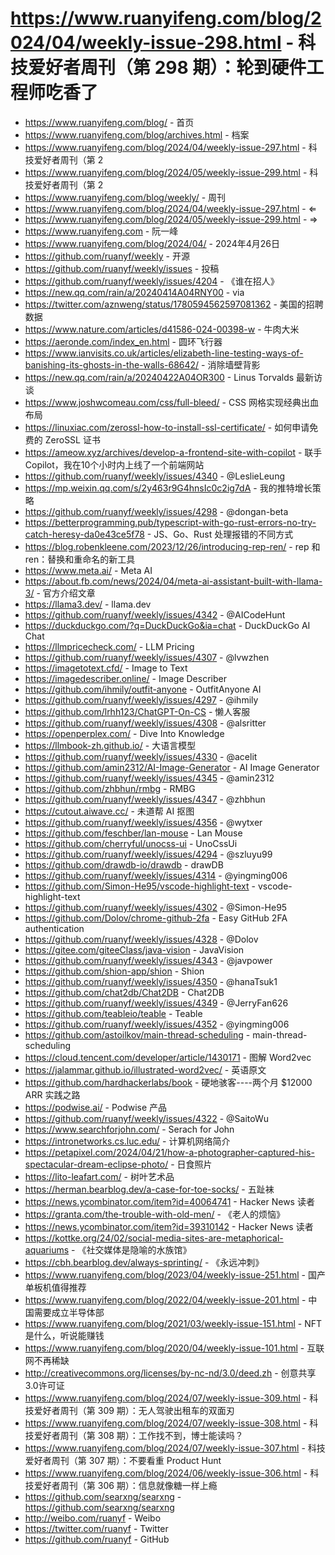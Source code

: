 # https://www.ruanyifeng.com/blog/2024/04/weekly-issue-298.html - 科技爱好者周刊（第 298 期）：轮到硬件工程师吃香了

- https://www.ruanyifeng.com/blog/ - 首页
- https://www.ruanyifeng.com/blog/archives.html - 档案
- https://www.ruanyifeng.com/blog/2024/04/weekly-issue-297.html - 科技爱好者周刊（第 2
- https://www.ruanyifeng.com/blog/2024/05/weekly-issue-299.html - 科技爱好者周刊（第 2
- https://www.ruanyifeng.com/blog/weekly/ - 周刊
- https://www.ruanyifeng.com/blog/2024/04/weekly-issue-297.html - ⇐
- https://www.ruanyifeng.com/blog/2024/05/weekly-issue-299.html - ⇒
- https://www.ruanyifeng.com - 阮一峰
- https://www.ruanyifeng.com/blog/2024/04/ - 2024年4月26日
- https://github.com/ruanyf/weekly - 开源
- https://github.com/ruanyf/weekly/issues - 投稿
- https://github.com/ruanyf/weekly/issues/4204 - 《谁在招人》
- https://new.qq.com/rain/a/20240414A04RNY00 - via
- https://twitter.com/aznweng/status/1780594562597081362 - 美国的招聘数据
- https://www.nature.com/articles/d41586-024-00398-w - 牛肉大米
- https://aeronde.com/index_en.html - 圆环飞行器
- https://www.ianvisits.co.uk/articles/elizabeth-line-testing-ways-of-banishing-its-ghosts-in-the-walls-68642/ - 消除墙壁背影
- https://new.qq.com/rain/a/20240422A04OR300 - Linus Torvalds 最新访谈
- https://www.joshwcomeau.com/css/full-bleed/ - CSS 网格实现经典出血布局
- https://linuxiac.com/zerossl-how-to-install-ssl-certificate/ - 如何申请免费的 ZeroSSL 证书
- https://ameow.xyz/archives/develop-a-frontend-site-with-copilot - 联手 Copilot，我在10个小时内上线了一个前端网站
- https://github.com/ruanyf/weekly/issues/4340 - @LeslieLeung
- https://mp.weixin.qq.com/s/2y463r9G4hnsIc0c2ig7dA - 我的推特增长策略
- https://github.com/ruanyf/weekly/issues/4298 - @dongan-beta
- https://betterprogramming.pub/typescript-with-go-rust-errors-no-try-catch-heresy-da0e43ce5f78 - JS、Go、Rust 处理报错的不同方式
- https://blog.robenkleene.com/2023/12/26/introducing-rep-ren/ - rep 和 ren：替换和重命名的新工具
- https://www.meta.ai/ - Meta AI
- https://about.fb.com/news/2024/04/meta-ai-assistant-built-with-llama-3/ - 官方介绍文章
- https://llama3.dev/ - llama.dev
- https://github.com/ruanyf/weekly/issues/4342 - @AICodeHunt
- https://duckduckgo.com/?q=DuckDuckGo&ia=chat - DuckDuckGo AI Chat
- https://llmpricecheck.com/ - LLM Pricing
- https://github.com/ruanyf/weekly/issues/4307 - @lvwzhen
- https://imagetotext.cfd/ - Image to Text
- https://imagedescriber.online/ - Image Describer
- https://github.com/ihmily/outfit-anyone - OutfitAnyone AI
- https://github.com/ruanyf/weekly/issues/4297 - @ihmily
- https://github.com/lrhh123/ChatGPT-On-CS - 懒人客服
- https://github.com/ruanyf/weekly/issues/4308 - @alsritter
- https://openperplex.com/ - Dive Into Knowledge
- https://llmbook-zh.github.io/ - 大语言模型
- https://github.com/ruanyf/weekly/issues/4330 - @acelit
- https://github.com/amin2312/AI-Image-Generator - AI Image Generator
- https://github.com/ruanyf/weekly/issues/4345 - @amin2312
- https://github.com/zhbhun/rmbg - RMBG
- https://github.com/ruanyf/weekly/issues/4347 - @zhbhun
- https://cutout.aiwave.cc/ - 未道帮 AI 抠图
- https://github.com/ruanyf/weekly/issues/4356 - @wytxer
- https://github.com/feschber/lan-mouse - Lan Mouse
- https://github.com/cherryful/unocss-ui - UnoCssUi
- https://github.com/ruanyf/weekly/issues/4294 - @szluyu99
- https://github.com/drawdb-io/drawdb - drawDB
- https://github.com/ruanyf/weekly/issues/4314 - @yingming006
- https://github.com/Simon-He95/vscode-highlight-text - vscode-highlight-text
- https://github.com/ruanyf/weekly/issues/4302 - @Simon-He95
- https://github.com/Dolov/chrome-github-2fa - Easy GitHub 2FA authentication
- https://github.com/ruanyf/weekly/issues/4328 - @Dolov
- https://gitee.com/giteeClass/java-vision - JavaVision
- https://github.com/ruanyf/weekly/issues/4343 - @javpower
- https://github.com/shion-app/shion - Shion
- https://github.com/ruanyf/weekly/issues/4350 - @hanaTsuk1
- https://github.com/chat2db/Chat2DB - Chat2DB
- https://github.com/ruanyf/weekly/issues/4349 - @JerryFan626
- https://github.com/teableio/teable - Teable
- https://github.com/ruanyf/weekly/issues/4352 - @yingming006
- https://github.com/astoilkov/main-thread-scheduling - main-thread-scheduling
- https://cloud.tencent.com/developer/article/1430171 - 图解 Word2vec
- https://jalammar.github.io/illustrated-word2vec/ - 英语原文
- https://github.com/hardhackerlabs/book - 硬地骇客----两个月 $12000 ARR 实践之路
- https://podwise.ai/ - Podwise 产品
- https://github.com/ruanyf/weekly/issues/4322 - @SaitoWu
- https://www.searchforjohn.com/ - Serach for John
- https://intronetworks.cs.luc.edu/ - 计算机网络简介
- https://petapixel.com/2024/04/21/how-a-photographer-captured-his-spectacular-dream-eclipse-photo/ - 日食照片
- https://lito-leafart.com/ - 树叶艺术品
- https://herman.bearblog.dev/a-case-for-toe-socks/ - 五趾袜
- https://news.ycombinator.com/item?id=40064741 - Hacker News 读者
- https://granta.com/the-trouble-with-old-men/ - 《老人的烦恼》
- https://news.ycombinator.com/item?id=39310142 - Hacker News 读者
- https://kottke.org/24/02/social-media-sites-are-metaphorical-aquariums - 《社交媒体是隐喻的水族馆》
- https://cbh.bearblog.dev/always-sprinting/ - 《永远冲刺》
- https://www.ruanyifeng.com/blog/2023/04/weekly-issue-251.html - 国产单板机值得推荐
- https://www.ruanyifeng.com/blog/2022/04/weekly-issue-201.html - 中国需要成立半导体部
- https://www.ruanyifeng.com/blog/2021/03/weekly-issue-151.html - NFT 是什么，听说能赚钱
- https://www.ruanyifeng.com/blog/2020/04/weekly-issue-101.html - 互联网不再稀缺
- http://creativecommons.org/licenses/by-nc-nd/3.0/deed.zh - 创意共享3.0许可证
- https://www.ruanyifeng.com/blog/2024/07/weekly-issue-309.html - 科技爱好者周刊（第 309 期）：无人驾驶出租车的双面刃
- https://www.ruanyifeng.com/blog/2024/07/weekly-issue-308.html - 科技爱好者周刊（第 308 期）：工作找不到，博士能读吗？
- https://www.ruanyifeng.com/blog/2024/07/weekly-issue-307.html - 科技爱好者周刊（第 307 期）：不要看重 Product Hunt
- https://www.ruanyifeng.com/blog/2024/06/weekly-issue-306.html - 科技爱好者周刊（第 306 期）：信息就像糖一样上瘾
- https://github.com/searxng/searxng - https://github.com/searxng/searxng
- http://weibo.com/ruanyf - Weibo
- https://twitter.com/ruanyf - Twitter
- https://github.com/ruanyf - GitHub
